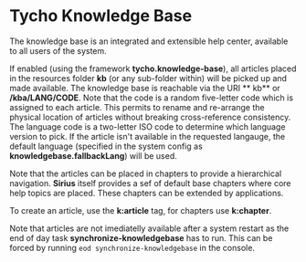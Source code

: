 # Tycho Knowledge Base

The knowledge base is an integrated and extensible help center, available to all users of the system.

If enabled (using the framework **tycho.knowledge-base**), all articles placed in the resources folder
**kb** (or any sub-folder within) will be picked up and made available. The knowledge base is reachable via the URI **
kb** or **/kba/LANG/CODE**. Note that the code is a random five-letter code which is assigned to each article. This
permits to rename and re-arrange the physical location of articles without breaking cross-reference consistency. The
language code is a two-letter ISO code to determine which language version to pick. If the article isn't available in
the requested langauge, the default language (specified in the system config as **knowledgebase.fallbackLang**) will be
used.

Note that the articles can be placed in chapters to provide a hierarchical navigation. **Sirius**
itself provides a sef of default base chapters where core help topics are placed. These chapters can be extended by
applications.

To create an article, use the **k:article** tag, for chapters use **k:chapter**.

Note that articles are not imediatelly available after a system restart as the end of day task
**synchronize-knowledgebase** has to run. This can be forced by running `eod synchronize-knowledgebase`
in the console.

